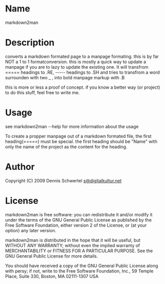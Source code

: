 Name
============
markdown2man

Description
============
converts a markdown formated page to a manpage formating. this is by far NOT a 1 to 1 formatconversion. this is mostly a quick way to update a manpage if you are to lazy to update the existing one. 
It will transfrom ===== headings to .RE, ----- headings to .SH and tries to transfrom a word surrounden with two _ , into bold manpage markup with .B

this is more or less a proof of concept. if you know a better way (or project) to do this stuff, feel free to write me.


Usage
============
see markdown2man --help for more information about the usage

To create a propper manpage out of a markdown formated file, the first heading(=====)  must be special. the first heading should be "Name" with only the name of the project as the content for the heading.

Author
============
Copyright (C) 2009 Dennis Schwertel <s@digitalkultur.net>

License
============
markdown2man is free software: you can redistribute it and/or modify it
under the terms of the GNU General Public License as published by the Free
Software Foundation, either version 2 of the License, or (at your option) any
later version.

markdown2man is distributed in the hope that it will be useful,
but WITHOUT ANY WARRANTY; without even the implied warranty of
MERCHANTABILITY or FITNESS FOR A PARTICULAR PURPOSE.  See the GNU
General Public License for more details.

You should have received a copy of the GNU General Public License
along with persy; if not, write to the Free Software
Foundation, Inc., 59 Temple Place, Suite 330, Boston, MA  02111-1307  USA


